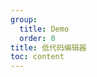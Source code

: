 ```yaml
---
group:
  title: Demo
  order: 0
title: 低代码编辑器
toc: content
---
```


<code src="./_react-todo-demo/App.tsx"></code>
